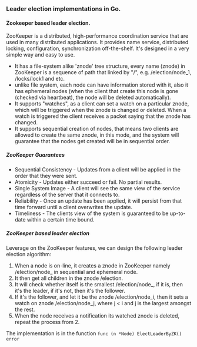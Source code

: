 ### Leader election implementations in Go.

#### Zookeeper based leader election.

ZooKeeper is a distributed, high-performance coordination service that are used in many distributed applications. It provides name service, distributed locking, configuration, synchronization off-the-shelf. It's designed in a very simple way and easy to use.

- It has a file-system alike 'znode' tree structure, every name (znode) in ZooKeeper is a sequence of path that linked by "/", e.g. /election/node_1, /locks/lock1 and etc.
- unlike file system, each node can have information stored with it, also it has ephemeral nodes (when the client that create this node is gone (checked via heartbeat), the node will be deleted automatically).
- It supports "watches", as a client can set a watch on a particular znode, which will be triggered when the znode is changed or deleted. When a watch is triggered the client receives a packet saying that the znode has changed.
- It supports sequential creation of nodes, that means two clients are allowed to create the same znode, in this mode, and the system will guarantee that the nodes get created will be in sequential order.

##### ZooKeeper Guarantees

- Sequential Consistency - Updates from a client will be applied in the order that they were sent.
- Atomicity - Updates either succeed or fail. No partial results.
- Single System Image - A client will see the same view of the service regardless of the server that it connects to.
- Reliability - Once an update has been applied, it will persist from that time forward until a client overwrites the update.
- Timeliness - The clients view of the system is guaranteed to be up-to-date within a certain time bound.


##### ZooKeeper based leader election
Leverage on the ZooKeeper features, we can design the following leader election algorithm:

1. When a node is on-line, it creates a znode in ZooKeeper namely /election/node_ in sequential and ephemeral node.
2. It then get all children in the znode /election.
3. It will check whether itself is the smallest /election/node_, if it is, then it's the leader, if it's not, then it's the follower.
4. If it's the follower, and let it be the znode /election/node_i, then it sets a watch on znode /election/node_j, where j < i and j is the largest amongst the rest.
5. When the node receives a notification its watched znode is deleted, repeat the process from 2.

The implementation is in the function `func (n *Node) ElectLeaderByZK() error`
